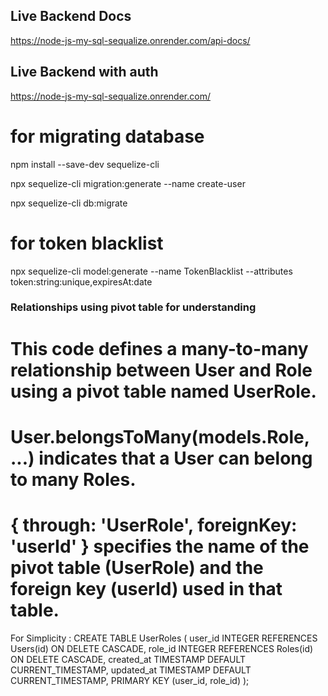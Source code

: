 ## Live Backend Docs
https://node-js-my-sql-sequalize.onrender.com/api-docs/

## Live Backend with auth
https://node-js-my-sql-sequalize.onrender.com/

# for migrating database
npm install --save-dev sequelize-cli

npx sequelize-cli migration:generate --name create-user

npx sequelize-cli db:migrate


# for token blacklist
npx sequelize-cli model:generate --name TokenBlacklist --attributes token:string:unique,expiresAt:date

### Relationships using pivot table for understanding
# This code defines a many-to-many relationship between User and Role using a pivot table named UserRole.
# User.belongsToMany(models.Role, ...) indicates that a User can belong to many Roles.
# { through: 'UserRole', foreignKey: 'userId' } specifies the name of the pivot table (UserRole) and the foreign key (userId) used in that table.

For Simplicity :
CREATE TABLE UserRoles (
    user_id INTEGER REFERENCES Users(id) ON DELETE CASCADE,
    role_id INTEGER REFERENCES Roles(id) ON DELETE CASCADE,
    created_at TIMESTAMP DEFAULT CURRENT_TIMESTAMP,
    updated_at TIMESTAMP DEFAULT CURRENT_TIMESTAMP,
    PRIMARY KEY (user_id, role_id)
);
